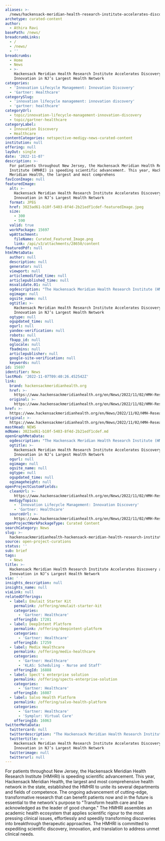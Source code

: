 ```yaml
---
aliases: >-
  /news/hackensack-meridian-health-research-institute-accelerates-discovery-and-innovation-in-njs-largest-health-network
archetype: curated-content
author:
  - Athira Ravi
basePath: /news/
breadcrumbLinks:
  - /
  - /news/
  - ''
breadcrumbs:
  - Home
  - News
  - >-
    Hackensack Meridian Health Research Institute Accelerates Discovery and
    Innovation in NJ’s Largest Health Network
categories:
  - 'Innovation Lifecycle Management: Innovation Discovery'
  - 'Gartner: Healthcare'
categorySlug:
  - 'innovation lifecycle management: innovation discovery'
  - 'gartner: healthcare'
categoryUrl:
  - topic/innovation-lifecycle-management-innovation-discovery
  - topic/gartner-healthcare
categoryLabel:
  - Innovation Discovery
  - Healthcare
contentCategories: netspective-medigy-news-curated-content
institution: null
offering: null
layOut: single
date: '2022-11-07'
description: >-
  For patients throughout New Jersey, the Hackensack Meridian Health Research
  Institute (HMHRI) is speeding scientific advancement. This year, Hackensack
  Meridian Health, the largest and most comprehens
favIconImage: null
featuredImage:
  alt: >-
    Hackensack Meridian Health Research Institute Accelerates Discovery and
    Innovation in NJ’s Largest Health Network
  format: JPEG
  href: 3023ad61-b10f-5403-8f4d-2b21edf1cdef-featuredImage.jpeg
  size:
    - 300
    - 590
  valid: true
  workPackage: 15697
  wpAttachment:
    fileName: Curated_Featured_Image.png
    link: /api/v3/attachments/28650/content
featuredPdf: null
htmlMetaData:
  author: null
  description: null
  generator: null
  viewport: null
  articlemodified_time: null
  articlepublished_time: null
  msvalidate.01: null
  ogdescription: "The Hackensack Meridian Health Research Institute (HMHRI) is accelerating scientific progress for patients across New Jersey.\_"
  ogimage: null
  ogsite_name: null
  ogtitle: >-
    Hackensack Meridian Health Research Institute Accelerates Discovery and
    Innovation in NJ’s Largest Health Network
  ogtype: null
  ogupdated_time: null
  ogurl: null
  yandex-verification: null
  robots: null
  fbapp_id: null
  oglocale: null
  fbadmins: null
  articlepublisher: null
  google-site-verification: null
  keywords: null
id: 15697
identifier: News
lastMod: '2022-11-07T09:40:26.452542Z'
link:
  brand: hackensackmeridianhealth.org
  href: >-
    https://www.hackensackmeridianhealth.org/en/News/2022/11/02/HMH-Research-Institute-Accelerates-Discovery-and-Innovation
  original: >-
    https://www.hackensackmeridianhealth.org/en/News/2022/11/02/HMH-Research-Institute-Accelerates-Discovery-and-Innovation
href: >-
  https://www.hackensackmeridianhealth.org/en/News/2022/11/02/HMH-Research-Institute-Accelerates-Discovery-and-Innovation
original: >-
  https://www.hackensackmeridianhealth.org/en/News/2022/11/02/HMH-Research-Institute-Accelerates-Discovery-and-Innovation
mastHead: NEWS
mdName: 3023ad61-b10f-5403-8f4d-2b21edf1cdef.md
openGraphMetaData:
  ogdescription: "The Hackensack Meridian Health Research Institute (HMHRI) is accelerating scientific progress for patients across New Jersey.\_"
  ogtitle: >-
    Hackensack Meridian Health Research Institute Accelerates Discovery and
    Innovation in NJ’s Largest Health Network
  ogurl: null
  ogimage: null
  ogsite_name: null
  ogtype: null
  ogupdated_time: null
  ogimageheight: null
openProjectCustomFields:
  cleanUrl: >-
    https://www.hackensackmeridianhealth.org/en/News/2022/11/02/HMH-Research-Institute-Accelerates-Discovery-and-Innovation
  medigyTopics:
    - 'Innovation Lifecycle Management: Innovation Discovery'
    - 'Gartner: Healthcare'
  sourceUrl: >-
    https://www.hackensackmeridianhealth.org/en/News/2022/11/02/HMH-Research-Institute-Accelerates-Discovery-and-Innovation
openProjectWorkPackageType: Curated Content
searchCategory: News
slug: >-
  hackensackmeridianhealth-hackensack-meridian-health-research-institute-accelerates-discovery-and-innovation-in-njs-largest-health-network
source: open-project-curations
status: ''
sub: brief
tags:
  - News
title: >-
  Hackensack Meridian Health Research Institute Accelerates Discovery and
  Innovation in NJ’s Largest Health Network
via: ' '
insights_description: null
insights_name: null
viaLink: null
relatedOfferings:
  - label: Emulait Starter Kit
    permalink: /offering/emulait-starter-kit
    categories:
      - 'Gartner: Healthcare'
    offeringId: 17281
  - label: DeepIntent Platform
    permalink: /offering/deepintent-platform
    categories:
      - 'Gartner: Healthcare'
    offeringId: 17259
  - label: Medix Healthcare
    permalink: /offering/medix-healthcare
    categories:
      - 'Gartner: Healthcare'
      - 'KLAS: Scheduling - Nurse and Staff'
    offeringId: 16888
  - label: Spect's enterprise solution
    permalink: /offering/spects-enterprise-solution
    categories:
      - 'Gartner: Healthcare'
    offeringId: 16087
  - label: Salvo Health Platform
    permalink: /offering/salvo-health-platform
    categories:
      - 'Gartner: Healthcare'
      - 'Symplur: Virtual Care'
    offeringId: 16063
twitterMetaData:
  twittercard: null
  twitterdescription: "The Hackensack Meridian Health Research Institute (HMHRI) is accelerating scientific progress for patients across New Jersey.\_"
  twittertitle: >-
    Hackensack Meridian Health Research Institute Accelerates Discovery and
    Innovation in NJ’s Largest Health Network
  twitterimage: null
  twitterurl: null
---
```

<p>For patients throughout New Jersey, the Hackensack Meridian Health Research Institute (HMHRI) is speeding scientific advancement. This year, Hackensack Meridian Health, the largest and most comprehensive health network in the state, established the HMHRI to unite its several departments and fields of competence. The ongoing advancement of cutting-edge, transformative research that can benefit patients now and in the future is essential to the network's purpose to "Transform health care and be acknowledged as the leader of good change." The HMHRI assembles an academic health ecosystem that applies scientific rigour to the most pressing clinical issues, effortlessly and speedily transforming discoveries into breakthrough therapeutic approaches. The HMHRI is committed to expediting scientific discovery, innovation, and translation to address unmet clinical needs.</p>